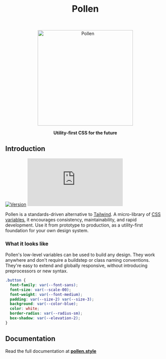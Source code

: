 <h1 align="center"> Pollen </h1> <br>
<p align="center">
  <a href="https://www.pollen.style/">
    <img alt="Pollen" title="Pollen" src="https://i.imgur.com/r7mnqUx.png" width="300">
  </a>
</p>

<p align="center"><b>
Utility-first CSS for the future
  </b></p>

<!-- <p align="center">
  <a href="https://www.npmjs.com/package/pollen-css">
    <img alt="Get it on NPM" title="NPM" src="https://img.shields.io/npm/v/pollen-css.svg?style=flat">
  </a>
  <img alt="Pollen Size" title="Pollen Size" src="https://img.badgesize.io/https://unpkg.com/pollen-css/pollen.css?compression=gzip&label=size">
</p> -->


## Introduction 
[![Version](https://img.shields.io/npm/v/pollen-css.svg?style=flat)](https://www.npmjs.com/package/pollen-css) ![Size](https://img.badgesize.io/https://unpkg.com/pollen-css/pollen.css?compression=gzip&label=size)

Pollen is a standards-driven alternative to [Tailwind](https://tailwindcss.com). A micro-library of [CSS variables](https://developer.mozilla.org/en-US/docs/Web/CSS/--*), it encourages consistency, maintainability, and rapid development. Use it from prototype to production, as a utility-first foundation for your own design system.

### What it looks like

Pollen's low-level variables can be used to build any design. They work anywhere and don't require a buildstep or class naming conventions. They're easy to extend and globally responsive, without introducing preprocessors or new syntax.

```css
.button {
  font-family: var(--font-sans);
  font-size: var(--scale-00);
  font-weight: var(--font-medium);
  padding: var(--size-2) var(--size-3);
  background: var(--color-blue);
  color: white;
  border-radius: var(--radius-sm);
  box-shadow: var(--elevation-2);
}
```

## Documentation

Read the full documentation at **[pollen.style](https://www.pollen.style)**
